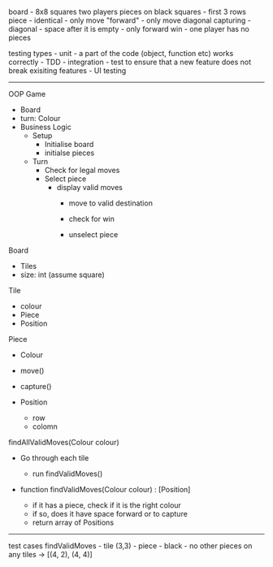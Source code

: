 board
    - 8x8 squares
two players
pieces on black squares
    - first 3 rows
piece
    - identical
    - only move "forward"
    - only move diagonal
capturing
    - diagonal
    - space after it is empty
    - only forward
    <!-- - chain capture -->
win
    - one player has no pieces

testing types
    - unit
        - a part of the code (object, function etc) works correctly
        - TDD
    - integration
        - test to ensure that a new feature does not break exisiting features
    - UI testing
    
---

OOP
Game
- Board
- turn: Colour
- Business Logic
    - Setup
        - Initialise board
        - initialse pieces
    - Turn
        - Check for legal moves
        - Select piece
            - display valid moves
                - move to valid destination
                - check for win

                - unselect piece


Board
- Tiles
- size: int (assume square)

Tile
- colour
- Piece
- Position

Piece
- Colour
- move()
- capture()

- Position
    - row
    - colomn

findAllValidMoves(Colour colour) 
- Go through each tile
    - run findValidMoves()

- function findValidMoves(Colour colour) : \[Position]

    - if it has a piece, check if it is the right colour
    - if so, does it have space forward or to capture
    - return array of Positions

--- 
test cases
findValidMoves
    - tile (3,3)
    - piece
        - black
    - no other pieces on any tiles
    -> [(4, 2), (4, 4)]



